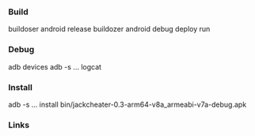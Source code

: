 ### Build
buildoser android release
buildozer android debug deploy run

### Debug
adb devices
adb -s ... logcat

### Install 
adb -s ... install bin/jackcheater-0.3-arm64-v8a_armeabi-v7a-debug.apk

### Links
